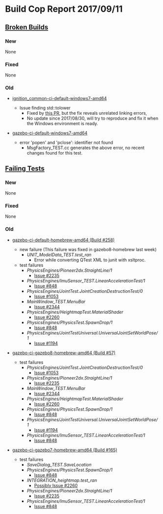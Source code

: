 # Build Cop Report 2017/09/11 #

## [Broken Builds](https://build.osrfoundation.org/view/main/view/BuildCopFail/) ##

### New ###

None

### Fixed ###

None

### Old ###

* [ignition_common-ci-default-windows7-amd64](https://build.osrfoundation.org/view/main/view/BuildCopFail/job/ignition_common-ci-default-windows7-amd64/184/)
    * Issue finding std::tolower
        * Fixed by [this PR](https://bitbucket.org/ignitionrobotics/ign-common/pull-requests/64/fixing-windows-tolower-error/diff), but the fix reveals unrelated linking errors,
        * No update since 2017/08/30, will try to reproduce and fix it when the Windows environment is ready.

* [gazebo-ci-default-windows7-amd64](https://build.osrfoundation.org/view/main/view/BuildCopFail/job/gazebo-ci-default-windows7-amd64/lastFailedBuild/)
    * error 'popen' and 'pclose': identifier not found
        * MsgFactory_TEST.cc generates the above error, no recent changes found for this test.



## [Failing Tests](https://build.osrfoundation.org/view/main/view/BuildCopTests/) ##

### New ###

None

### Fixed ###

None

### Old ###

* [gazebo-ci-default-homebrew-amd64 (Build #258)](https://build.osrfoundation.org/view/main/view/BuildCopTests/job/gazebo-ci-default-homebrew-amd64/)
    * new failure (This failure was fixed in gazebo8-homebrew last week)
        * *UNIT_ModelData_TEST.test_ran*
            * Error while converting QTest XML to junit with xsltproc.
    * test failures
        * *PhysicsEngines/Pioneer2dx.StraightLine/1*
            * [Issue #2235](https://bitbucket.org/osrf/gazebo/issues/2235)
        * *PhysicsEngines/ImuSensor_TEST.LinearAccelerationTest/1*
            * [Issue #848](https://bitbucket.org/osrf/gazebo/issues/848)
        * *PhysicsEngines/JointTest.JointCreationDestructionTest/0*
            * [Issue #1053](https://bitbucket.org/osrf/gazebo/issues/1053)
        * *MainWindow_TEST.MenuBar*
            * [Issue #2344](https://bitbucket.org/osrf/gazebo/issues/2344)
        * *PhysicsEngines/HeightmapTest.MaterialShader*
            * [Issue #2260](https://bitbucket.org/osrf/gazebo/issues/2260)
        * *PhysicsEngines/PhysicsTest.SpawnDrop/1*
            * [Issue #848](https://bitbucket.org/osrf/gazebo/issues/848)
        * *PhysicsEngines/JointTestUniversal.UniversalJointSetWorldPose/1*
            * [Issue #1194](https://bitbucket.org/osrf/gazebo/issues/1194)

* [gazebo-ci-gazebo8-homebrew-amd64 (Build #57)](https://build.osrfoundation.org/view/main/view/BuildCopTests/job/gazebo-ci-gazebo8-homebrew-amd64)
    * test failures
        * *PhysicsEngines/JointTest.JointCreationDestructionTest/0*
            * [Issue #1053](https://bitbucket.org/osrf/gazebo/issues/1053)
        * *PhysicsEngines/Pioneer2dx.StraightLine/1*
            * [Issue #2235](https://bitbucket.org/osrf/gazebo/issues/2235)
        * *MainWindow_TEST.MenuBar*
            * [Issue #2344](https://bitbucket.org/osrf/gazebo/issues/2344)
        * *PhysicsEngines/HeightmapTest.MaterialShader*
            * [Issue #2260](https://bitbucket.org/osrf/gazebo/issues/2260)
        * *PhysicsEngines/PhysicsTest.SpawnDrop/1*
            * [Issue #848](https://bitbucket.org/osrf/gazebo/issues/848)
        * *PhysicsEngines/JointTestUniversal.UniversalJointSetWorldPose/1*
            * [Issue #1194](https://bitbucket.org/osrf/gazebo/issues/1194)
        * *PhysicsEngines/ImuSensor_TEST.LinearAccelerationTest/1*
            * [Issue #848](https://bitbucket.org/osrf/gazebo/issues/848)

* [gazebo-ci-gazebo7-homebrew-amd64 (Build #165)](https://build.osrfoundation.org/view/main/view/BuildCopTests/job/gazebo-ci-gazebo7-homebrew-amd64/)
    * test failures
        * *SaveDialog_TEST.SaveLocation*
        * *PhysicsEngines/PhysicsTest.SpawnDrop/1*
            * [Issue #848](https://bitbucket.org/osrf/gazebo/issues/848)
        * *INTEGRATION_heightmap.test_ran*
            * [Possibly Issue #2260](https://bitbucket.org/osrf/gazebo/issues/2260)
        * *PhysicsEngines/Pioneer2dx.StraightLine/1*
            * [Issue #2235](https://bitbucket.org/osrf/gazebo/issues/2235)
        * *PhysicsEngines/ImuSensor_TEST.LinearAccelerationTest/1*
            * [Issue #848](https://bitbucket.org/osrf/gazebo/issues/848)